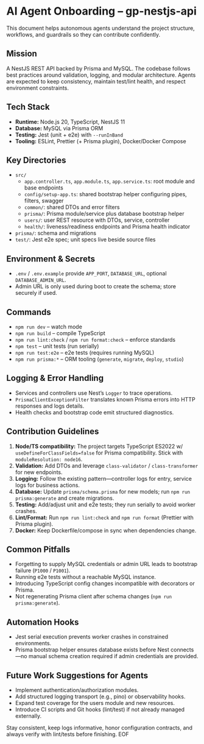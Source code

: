 # AI Agent Onboarding – gp-nestjs-api

This document helps autonomous agents understand the project structure, workflows, and guardrails so they can contribute confidently.

## Mission
A NestJS REST API backed by Prisma and MySQL. The codebase follows best practices around validation, logging, and modular architecture. Agents are expected to keep consistency, maintain test/lint health, and respect environment constraints.

## Tech Stack
- **Runtime:** Node.js 20, TypeScript, NestJS 11
- **Database:** MySQL via Prisma ORM
- **Testing:** Jest (unit + e2e) with `--runInBand`
- **Tooling:** ESLint, Prettier (+ Prisma plugin), Docker/Docker Compose

## Key Directories
- `src/`
  - `app.controller.ts`, `app.module.ts`, `app.service.ts`: root module and base endpoints
  - `config/setup-app.ts`: shared bootstrap helper configuring pipes, filters, swagger
  - `common/`: shared DTOs and error filters
  - `prisma/`: Prisma module/service plus database bootstrap helper
  - `users/`: user REST resource with DTOs, service, controller
  - `health/`: liveness/readiness endpoints and Prisma health indicator
- `prisma/`: schema and migrations
- `test/`: Jest e2e spec; unit specs live beside source files

## Environment & Secrets
- `.env` / `.env.example` provide `APP_PORT`, `DATABASE_URL`, optional `DATABASE_ADMIN_URL`.
- Admin URL is only used during boot to create the schema; store securely if used.

## Commands
- `npm run dev` – watch mode
- `npm run build` – compile TypeScript
- `npm run lint:check` / `npm run format:check` – enforce standards
- `npm test` – unit tests (run serially)
- `npm run test:e2e` – e2e tests (requires running MySQL)
- `npm run prisma:*` – ORM tooling (`generate`, `migrate`, `deploy`, `studio`)

## Logging & Error Handling
- Services and controllers use Nest’s `Logger` to trace operations.
- `PrismaClientExceptionFilter` translates known Prisma errors into HTTP responses and logs details.
- Health checks and bootstrap code emit structured diagnostics.

## Contribution Guidelines
1. **Node/TS compatibility:** The project targets TypeScript ES2022 w/ `useDefineForClassFields=false` for Prisma compatibility. Stick with `moduleResolution: node16`.
2. **Validation:** Add DTOs and leverage `class-validator` / `class-transformer` for new endpoints.
3. **Logging:** Follow the existing pattern—controller logs for entry, service logs for business actions.
4. **Database:** Update `prisma/schema.prisma` for new models; run `npm run prisma:generate` and create migrations.
5. **Testing:** Add/adjust unit and e2e tests; they run serially to avoid worker crashes.
6. **Lint/Format:** Run `npm run lint:check` and `npm run format` (Prettier with Prisma plugin).
7. **Docker:** Keep Dockerfile/compose in sync when dependencies change.

## Common Pitfalls
- Forgetting to supply MySQL credentials or admin URL leads to bootstrap failure (`P1000` / `P1001`).
- Running e2e tests without a reachable MySQL instance.
- Introducing TypeScript config changes incompatible with decorators or Prisma.
- Not regenerating Prisma client after schema changes (`npm run prisma:generate`).

## Automation Hooks
- Jest serial execution prevents worker crashes in constrained environments.
- Prisma bootstrap helper ensures database exists before Nest connects—no manual schema creation required if admin credentials are provided.

## Future Work Suggestions for Agents
- Implement authentication/authorization modules.
- Add structured logging transport (e.g., pino) or observability hooks.
- Expand test coverage for the users module and new resources.
- Introduce CI scripts and Git hooks (lint/test) if not already managed externally.

Stay consistent, keep logs informative, honor configuration contracts, and always verify with lint/tests before finishing. EOF
